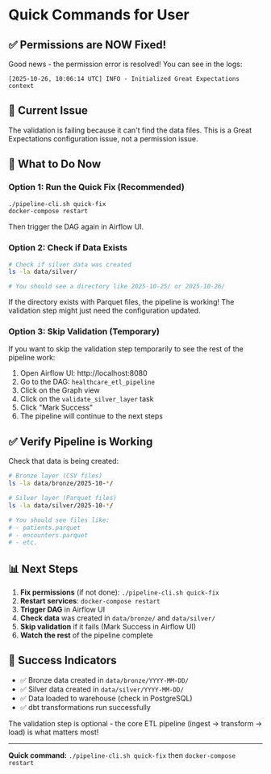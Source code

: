 # Quick Commands for User

## ✅ Permissions are NOW Fixed!

Good news - the permission error is resolved! You can see in the logs:
```
[2025-10-26, 10:06:14 UTC] INFO - Initialized Great Expectations context
```

## 🔄 Current Issue

The validation is failing because it can't find the data files. This is a Great Expectations configuration issue, not a permission issue.

## 🚀 What to Do Now

### Option 1: Run the Quick Fix (Recommended)

```bash
./pipeline-cli.sh quick-fix
docker-compose restart
```

Then trigger the DAG again in Airflow UI.

### Option 2: Check if Data Exists

```bash
# Check if silver data was created
ls -la data/silver/

# You should see a directory like 2025-10-25/ or 2025-10-26/
```

If the directory exists with Parquet files, the pipeline is working! The validation step might just need the configuration updated.

### Option 3: Skip Validation (Temporary)

If you want to skip the validation step temporarily to see the rest of the pipeline work:

1. Open Airflow UI: http://localhost:8080
2. Go to the DAG: `healthcare_etl_pipeline`
3. Click on the Graph view
4. Click on the `validate_silver_layer` task
5. Click "Mark Success"
6. The pipeline will continue to the next steps

## ✅ Verify Pipeline is Working

Check that data is being created:

```bash
# Bronze layer (CSV files)
ls -la data/bronze/2025-10-*/

# Silver layer (Parquet files)
ls -la data/silver/2025-10-*/

# You should see files like:
# - patients.parquet
# - encounters.parquet
# - etc.
```

## 📊 Next Steps

1. **Fix permissions** (if not done): `./pipeline-cli.sh quick-fix`
2. **Restart services**: `docker-compose restart`
3. **Trigger DAG** in Airflow UI
4. **Check data** was created in `data/bronze/` and `data/silver/`
5. **Skip validation** if it fails (Mark Success in Airflow UI)
6. **Watch the rest** of the pipeline complete

## 🎉 Success Indicators

- ✅ Bronze data created in `data/bronze/YYYY-MM-DD/`
- ✅ Silver data created in `data/silver/YYYY-MM-DD/`
- ✅ Data loaded to warehouse (check in PostgreSQL)
- ✅ dbt transformations run successfully

The validation step is optional - the core ETL pipeline (ingest → transform → load) is what matters most!

---

**Quick command:** `./pipeline-cli.sh quick-fix` then `docker-compose restart`
